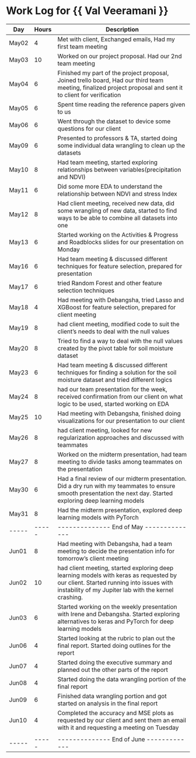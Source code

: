 # Work Log for {{ Val Veeramani }}

| Day   | Hours | Description                              |
|-------|-------|------------------------------------------|
| May02 | 4     | Met with client, Exchanged emails, Had my first team meeting |
| May03 | 10    | Worked on our project proposal. Had our 2nd team meeting |
| May04 | 6     | Finished my part of the project proposal, Joined trello board, Had our third team meeting, finalized project proposal and sent it to client for verification |
| May05 | 6     | Spent time reading the reference papers given to us |
| May06 | 6     | Went through the dataset to device some questions for our client |
| May09 | 6     | Presented to professors & TA, started doing some individual data wrangling to clean up the datasets|
| May10 | 8     | Had team meeting, started exploring relationships between variables(precipitation and NDVI)|
| May11 | 6     | Did some more EDA to understand the relationship between NDVI and stress Index|
| May12 | 8     | Had client meeting, received new data, did some wrangling of new data, started to find ways to be able to combine all datasets into one|
| May13 | 6     | Started working on the Activities & Progress and Roadblocks slides for our presentation on Monday|
| May16 | 6     | Had team meeting & discussed different techniques for feature selection, prepared for presentation|
| May17 | 6     | tried Random Forest and other feature selection techniques|
| May18 | 4     | Had meeting with Debangsha, tried Lasso and XGBoost for feature selection, prepared for client meeting                                         |
| May19 | 8     | had client meeting, modified code to suit the client’s needs to deal with the null values|
| May20 | 8     | Tried to find a way to deal with the null values created by the pivot table for soil moisture dataset|
| May23 |   6   | Had team meeting & discussed different techniques for finding a solution for the soil moisture dataset and tried different logics                                         |
| May24 |   8   | had our team presentation for the week, received confirmation from our client on what logic to be used, started working on EDA                                         |
| May25 |   10  | Had meeting with Debangsha, finished doing visualizations for our presentation to our client                                         |
| May26 |   8   | had client meeting, looked for new regularization approaches and discussed with teammates                                         |
| May27 |   8   | Worked on the midterm presentation, had team meeting to divide tasks among teammates on the presentation|
| May30 |   6   | Had a final review of our midterm presentation. Did a dry run with my teammates to ensure smooth presentation the next day. Started exploring deep learning models|
| May31 |   8   | Had the midterm presentation, explored deep learning models with PyTorch|
| ----- | ----- | -------------- End of May -------------- |
| Jun01 | 8     | Had meeting with Debangsha, had a team meeting to decide the presentation info for tomorrow’s client meeting                                         |
| Jun02 | 10     | had client meeting, started exploring deep learning models with keras as requested by our client. Started running into issues with instability of my Jupiter lab with the kernel crashing.                                         |
| Jun03 | 6     | Started working on the weekly presentation with Irene and Debangsha. Started exploring alternatives to keras and PyTorch for deep learning models                                         |
| Jun06 | 4     | Started looking at the rubric to plan out the final report. Started doing outlines for the report                                         |
| Jun07 | 4     | Started doing the executive summary and planned out the other parts of the report                                         |
| Jun08 | 4     | Started doing the data wrangling portion of the final report                                         |
| Jun09 | 6    | Finished data wrangling portion and got started on analysis in the final report                                         |
| Jun10 | 4     | Completed the accuracy and MSE plots as requested by our client and sent them an email with it and requesting a meeting on Tuesday 
                                        |
| ----- | ----- | -------------- End of June ------------- |

